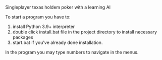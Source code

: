 Singleplayer texas holdem poker with a learning AI

To start a program you have to:
1. install Python 3.9+ interpreter
2. double click install.bat file in the project directory to install necessary packages
3. start.bat if you've already done installation.

In the program you may type numbers to navigate in the menus.